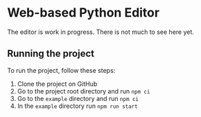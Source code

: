 # Web-based Python Editor

The editor is work in progress. There is not much to see here yet.

## Running the project

To run the project, follow these steps:

1. Clone the project on GitHub
2. Go to the project root directory and run `npm ci`
3. Go to the `example` directory and run `npm ci`
4. In the `example` directory run `npm run start`
